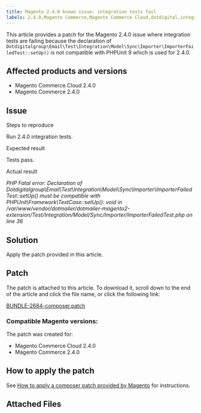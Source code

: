 ```yaml
---
title: Magento 2.4.0 known issue: integration tests fail
labels: 2.4.0,Magento Commerce,Magento Commerce Cloud,dotdigital,integration tests,known issues,patch,troubleshooting
---
```


This article provides a patch for the Magento 2.4.0 issue where integration tests are failing because the declaration of `Dotdigitalgroup\Email\Test\Integration\Model\Sync\Importer\ImporterFailedTest::setUp()` is not compatible with PHPUnit 9 which is used for 2.4.0.

## Affected products and versions

* Magento Commerce Cloud 2.4.0
* Magento Commerce 2.4.0

## Issue

 <span class="wysiwyg-underline">Steps to reproduce</span> 

Run 2.4.0 integration tests.

 <span class="wysiwyg-underline">Expected result</span> 

Tests pass.

 <span class="wysiwyg-underline">Actual result</span> 

 *PHP Fatal error: Declaration of Dotdigitalgroup\\Email\\Test\\Integration\\Model\\Sync\\Importer\\ImporterFailedTest::setUp() must be compatible with PHPUnit\\Framework\\TestCase::setUp(): void in /var/www/vendor/dotmailer/dotmailer-magento2-extension/Test/Integration/Model/Sync/Importer/ImporterFailedTest.php on line 36* 

## Solution

Apply the patch provided in this article.

## Patch

The patch is attached to this article. To download it, scroll down to the end of the article and click the file name, or click the following link:

 [BUNDLE-2684-composer.patch](https://support.magento.com/hc/en-us/article_attachments/360063994752/BUNDLE-2684-composer.patch) 

### Compatible Magento versions:

The patch was created for:

* Magento Commerce Cloud 2.4.0
* Magento Commerce 2.4.0

## How to apply the patch

See [How to apply a composer patch provided by Magento](https://support.magento.com/hc/en-us/articles/360028367731) for instructions.

## Attached Files
